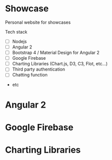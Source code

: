 # Showcase
Personal website for showcases

Tech stack
- [ ] Nodejs
- [ ] Angular 2
- [ ] Bootstrap 4 / Material Design for Angular 2
- [ ] Google Firebase
- [ ] Charting Libraries (Chart.js, D3, C3, Flot, etc...)
- [ ] Third party authentication
- [ ] Chatting function
- etc

# Angular 2

# Google Firebase

# Charting Libraries